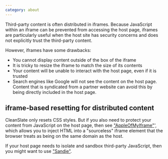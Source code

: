 ```yaml
---
category: about
---
```


Third-party content is often distributed in iframes. Because JavaScript within an iframe can be prevented from accessing the host page, iframes are particularly useful when the host site has security concerns and does not explicitly trust the third-party content.

However, iframes have some drawbacks:
* You cannot display content outside of the box of the iframe
* It is tricky to resize the iframe to match the size of its contents
* Your content will be unable to interact with the host page, even if it is trusted
* Search engines like Google will not see the content on the host page. Content that is syndicated from a partner website can avoid this by being directly included in the host page.

iframe-based resetting for distributed content
----------------------------------------------

CleanSlate only resets CSS styles. But if you also need to protect your content from JavaScript on the host page, then see ["AppleOfMyIframe"](https://github.com/premasagar/appleofmyiframe)', which allows you to inject HTML into a "sourceless" iframe element that the browser treats as being on the same domain as the host.

If your host page needs to isolate and sandbox third-party JavaScript, then you might want to use ["Sandie"](https://github.com/premasagar/sandie).